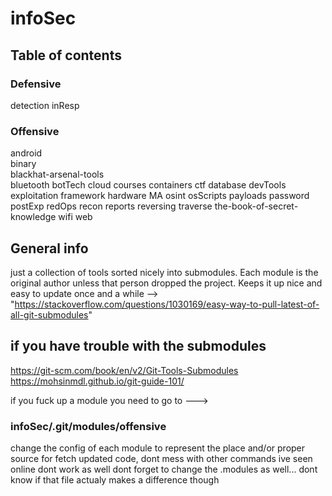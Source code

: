 # infoSec

## Table of contents
### Defensive 
detection
inResp

### Offensive 
android                                            
binary                                           
blackhat-arsenal-tools                                      
bluetooth
botTech
cloud
courses
containers
ctf
database
devTools
exploitation
framework
hardware
MA
osint
osScripts
payloads
password
postExp
redOps
recon
reports
reversing
traverse
the-book-of-secret-knowledge
wifi
web

## General info
just a collection of tools sorted nicely into submodules. Each module is the original author unless that person dropped the project.
Keeps it up nice and easy to update once and a while --> 
"https://stackoverflow.com/questions/1030169/easy-way-to-pull-latest-of-all-git-submodules"



## if you have trouble with the submodules
https://git-scm.com/book/en/v2/Git-Tools-Submodules
https://mohsinmdl.github.io/git-guide-101/


if you fuck up a module you need to go to --->
### infoSec/.git/modules/offensive 
change the config of each module to represent the place and/or proper source for fetch updated code, dont mess with other commands ive seen online dont work as well
dont forget to change the .modules as well... dont know if that file actualy makes a difference though